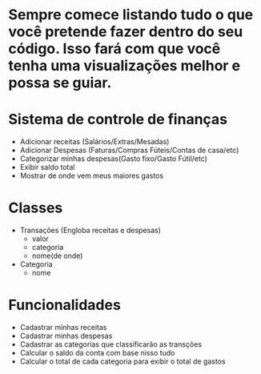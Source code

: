 # Sempre comece listando tudo o que você pretende fazer dentro do seu código. Isso fará com que você tenha uma visualizações melhor e possa se guiar.



# Sistema de controle de finanças

- Adicionar receitas (Salários/Extras/Mesadas)
- Adicionar Despesas (Faturas/Compras Fúteis/Contas de casa/etc)
- Categorizar minhas despesas(Gasto fixo/Gasto Fútil/etc)
- Exibir saldo total
- Mostrar de onde vem meus maiores gastos 



# Classes

- Transações (Engloba receitas e despesas)
    - valor
    - categoria
    - nome(de onde)
- Categoria
    - nome


# Funcionalidades

- Cadastrar minhas receitas
- Cadastrar minhas despesas
- Cadastrar as categorias que classificarão as transções
- Calcular o saldo da conta com base nisso tudo
- Calcular o total de cada categoria para exibir o total de gastos
